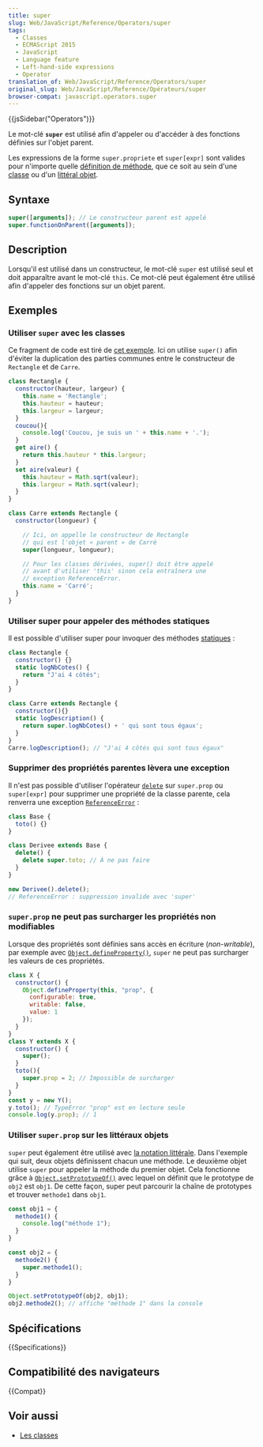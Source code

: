 ```yaml
---
title: super
slug: Web/JavaScript/Reference/Operators/super
tags:
  - Classes
  - ECMAScript 2015
  - JavaScript
  - Language feature
  - Left-hand-side expressions
  - Operator
translation_of: Web/JavaScript/Reference/Operators/super
original_slug: Web/JavaScript/Reference/Opérateurs/super
browser-compat: javascript.operators.super
---
```

{{jsSidebar("Operators")}}

Le mot-clé **`super`** est utilisé afin d'appeler ou d'accéder à des fonctions définies sur l'objet parent.

Les expressions de la forme `super.propriete` et `super[expr]` sont valides pour n'importe quelle [définition de méthode](/fr/docs/Web/JavaScript/Reference/Functions/Method_definitions), que ce soit au sein d'une [classe](/fr/docs/Web/JavaScript/Reference/Classes) ou d'un [littéral objet](/fr/docs/Web/JavaScript/Reference/Operators/Object_initializer).

## Syntaxe

```js
super([arguments]); // Le constructeur parent est appelé
super.functionOnParent([arguments]);
```

## Description

Lorsqu'il est utilisé dans un constructeur, le mot-clé `super` est utilisé seul et doit apparaître avant le mot-clé `this`. Ce mot-clé peut également être utilisé afin d'appeler des fonctions sur un objet parent.

## Exemples

### Utiliser `super` avec les classes

Ce fragment de code est tiré de [cet exemple](https://github.com/GoogleChrome/samples/blob/gh-pages/classes-es6/index.html). Ici on utilise `super()` afin d'éviter la duplication des parties communes entre le constructeur de `Rectangle` et de `Carre`.

```js
class Rectangle {
  constructor(hauteur, largeur) {
    this.name = 'Rectangle';
    this.hauteur = hauteur;
    this.largeur = largeur;
  }
  coucou(){
    console.log('Coucou, je suis un ' + this.name + '.');
  }
  get aire() {
    return this.hauteur * this.largeur;
  }
  set aire(valeur) {
    this.hauteur = Math.sqrt(valeur);
    this.largeur = Math.sqrt(valeur);
  }
}

class Carre extends Rectangle {
  constructor(longueur) {

    // Ici, on appelle le constructeur de Rectangle
    // qui est l'objet « parent » de Carré
    super(longueur, longueur);

    // Pour les classes dérivées, super() doit être appelé
    // avant d'utiliser 'this' sinon cela entraînera une
    // exception ReferenceError.
    this.name = 'Carré';
  }
}
```

### Utiliser super pour appeler des méthodes statiques

Il est possible d'utiliser super pour invoquer des méthodes [statiques](/fr/docs/Web/JavaScript/Reference/Classes/static) :

```js
class Rectangle {
  constructor() {}
  static logNbCotes() {
    return "J'ai 4 côtés";
  }
}

class Carre extends Rectangle {
  constructor(){}
  static logDescription() {
    return super.logNbCotes() + ' qui sont tous égaux';
  }
}
Carre.logDescription(); // "J'ai 4 côtés qui sont tous égaux"
```

### Supprimer des propriétés parentes lèvera une exception

Il n'est pas possible d'utiliser l'opérateur [`delete`](/fr/docs/Web/JavaScript/Reference/Operators/delete) sur `super.prop` ou `super[expr]` pour supprimer une propriété de la classe parente, cela renverra une exception [`ReferenceError`](/fr/docs/Web/JavaScript/Reference/Global_Objects/ReferenceError) :

```js
class Base {
  toto() {}
}

class Derivee extends Base {
  delete() {
    delete super.toto; // À ne pas faire
  }
}

new Derivee().delete();
// ReferenceError : suppression invalide avec 'super'
```

### `super.prop` ne peut pas surcharger les propriétés non modifiables

Lorsque des propriétés sont définies sans accès en écriture (_non-writable_), par exemple avec [`Object.defineProperty()`](/fr/docs/Web/JavaScript/Reference/Global_Objects/Object/defineProperty), `super` ne peut pas surcharger les valeurs de ces propriétés.

```js
class X {
  constructor() {
    Object.defineProperty(this, "prop", {
      configurable: true,
      writable: false,
      value: 1
    });
  }
}
class Y extends X {
  constructor() {
    super();
  }
  toto(){
    super.prop = 2; // Impossible de surcharger
  }
}
const y = new Y();
y.toto(); // TypeError "prop" est en lecture seule
console.log(y.prop); // 1
```

### Utiliser `super.prop` sur les littéraux objets

`super` peut également être utilisé avec [la notation littérale](/fr/docs/Web/JavaScript/Reference/Operators/Object_initializer). Dans l'exemple qui suit, deux objets définissent chacun une méthode. Le deuxième objet utilise `super` pour appeler la méthode du premier objet. Cela fonctionne grâce à [`Object.setPrototypeOf()`](/fr/docs/Web/JavaScript/Reference/Global_Objects/Object/setPrototypeOf) avec lequel on définit que le prototype de `obj2` est `obj1`. De cette façon, super peut parcourir la chaîne de prototypes et trouver `methode1` dans `obj1`.

```js
const obj1 = {
  methode1() {
    console.log("méthode 1");
  }
}

const obj2 = {
  methode2() {
    super.methode1();
  }
}

Object.setPrototypeOf(obj2, obj1);
obj2.methode2(); // affiche "méthode 1" dans la console
```

## Spécifications

{{Specifications}}

## Compatibilité des navigateurs

{{Compat}}

## Voir aussi

- [Les classes](/fr/docs/Web/JavaScript/Reference/Classes)
